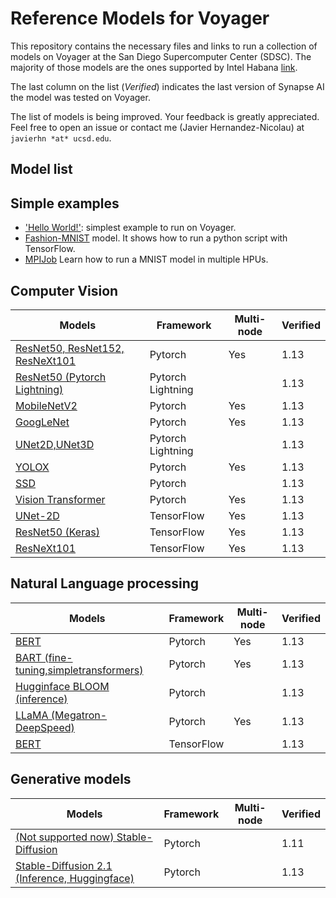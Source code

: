# Reference Models for Voyager
This repository contains the necessary files and links to run a collection of models on Voyager at the San Diego Supercomputer Center (SDSC). The majority of those models are the ones supported by Intel Habana [link](https://github.com/HabanaAI/Model-References).

The last column on the list (*Verified*) indicates the last version of Synapse AI the model was tested on Voyager.

The list of models is being improved. Your feedback is greatly appreciated. Feel free to open an issue or contact me (Javier Hernandez-Nicolau) at `javierhn *at* ucsd.edu`.

## Model list

## Simple examples
- ['Hello World!'](helloworld): simplest example to run on Voyager.
- [Fashion-MNIST](TensorFlow/examples/Fashion-MNIST) model. It shows how to run a python script with TensorFlow.
- [MPIJob](TensorFlow/examples/MPIJob) Learn how to run a MNIST model in multiple HPUs. 

## Computer Vision
| Models                                                                                  | Framework         | Multi-node | Verified |
| --------------------------------------------------------------------------------------- | ----------------- | ---------- | -------- |
| [ResNet50, ResNet152, ResNeXt101](PyTorch/computer_vision/classification/torchvision)   | Pytorch           |  Yes       |  1.13    |
| [ResNet50 (Pytorch Lightning)](PyTorch/computer_vision/classification/lightning/resnet) | Pytorch Lightning |            |  1.13    |
| [MobileNetV2](PyTorch/computer_vision/classification/torchvision)                       | Pytorch           |  Yes       |  1.13    |
| [GoogLeNet](PyTorch/computer_vision/classification/torchvision)                         | Pytorch           |  Yes       |  1.13    |
| [UNet2D,UNet3D](PyTorch/computer_vision/segmentation/unet)                              | Pytorch Lightning |            |  1.13    |
| [YOLOX](PyTorch/computer_vision/detection/yolox)                                        | Pytorch           |  Yes       |  1.13    |
| [SSD](PyTorch/computer_vision/detection/ssd)                                            | Pytorch           |            |  1.13    |
| [Vision Transformer](PyTorch/computer_vision/classification/ViT)                        | Pytorch           |  Yes       |  1.13    |
| [UNet-2D](TensorFlow/computer_vision/Unet2D)                                            | TensorFlow        |  Yes       |  1.13    |
| [ResNet50 (Keras)](TensorFlow/computer_vision/Resnets/resnet_keras)                     | TensorFlow        |  Yes       |  1.13    |
| [ResNeXt101](TensorFlow/computer_vision/Resnets/ResNeXt)                                | TensorFlow        |  Yes       |  1.13    |


## Natural Language processing
| Models                                                                         | Framework  | Multi-node  | Verified |
| ------------------------------------------------------------------------------ | ---------- | ----------- | -------- |
| [BERT](PyTorch/nlp/bert)                                                       | Pytorch    |  Yes        |   1.13   |
| [BART (fine-tuning,simpletransformers)](PyTorch/nlp/BART)                      | Pytorch    |  Yes        |   1.13   |
| [Hugginface BLOOM (inference)](PyTorch/nlp/bloom)                              | Pytorch    |             |   1.13   |
| [LLaMA (Megatron-DeepSpeed)](PyTorch/nlp/DeepSpeedExamples/Megatron-DeepSpeed) | Pytorch    |  Yes        |   1.13   |
| [BERT](TensorFlow/nlp/bert)                                                    | TensorFlow |             |   1.13   |

## Generative models
| Models                                                                                           | Framework  | Multi-node | Verified |
| ------------------------------------------------------------------------------------------------ | ---------- | ---------- | -------- |
| [(Not supported now) Stable-Diffusion](PyTorch/generative_models/stable-diffusion)               | Pytorch    |            |   1.11   | 
| [Stable-Diffusion 2.1 (Inference, Huggingface)](PyTorch/generative_models/stable-diffusion-v2-1) | Pytorch    |            |   1.13   |
